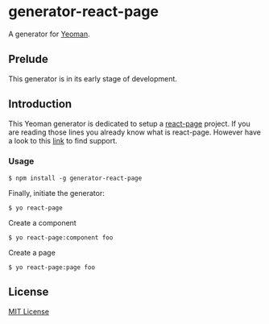 # generator-react-page

A generator for [Yeoman](http://yeoman.io).


## Prelude

This generator is in its early stage of development.

## Introduction

This Yeoman generator is dedicated to setup a [react-page](https://github.com/facebook/react-page) project.
If you are reading those lines you already know what is react-page. 
However have a look to this [link](http://facebook.github.io/react/index.html) to find support.


### Usage

```
$ npm install -g generator-react-page
```

Finally, initiate the generator:

```
$ yo react-page
```

Create a component

```
$ yo react-page:component foo
```

Create a page

```
$ yo react-page:page foo
```

## License

[MIT License](http://en.wikipedia.org/wiki/MIT_License)
